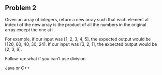 ## Problem 2

Given an array of integers, return a new array such that each element at index i of the new array is the product of all the numbers in the original array except the one at i.

For example, if our input was [1, 2, 3, 4, 5], the expected output would be [120, 60, 40, 30, 24]. If our input was [3, 2, 1], the expected output would be [2, 3, 6].

Follow-up: what if you can't use division

[Java](https://github.com/lsy-it-1995/Problems/blob/main/DailyCodingProblem/2-Uber/Java/Solution.java) or [C++](https://github.com/lsy-it-1995/Problems/blob/main/DailyCodingProblem/2-Uber/C%2B%2B/main.cpp)
